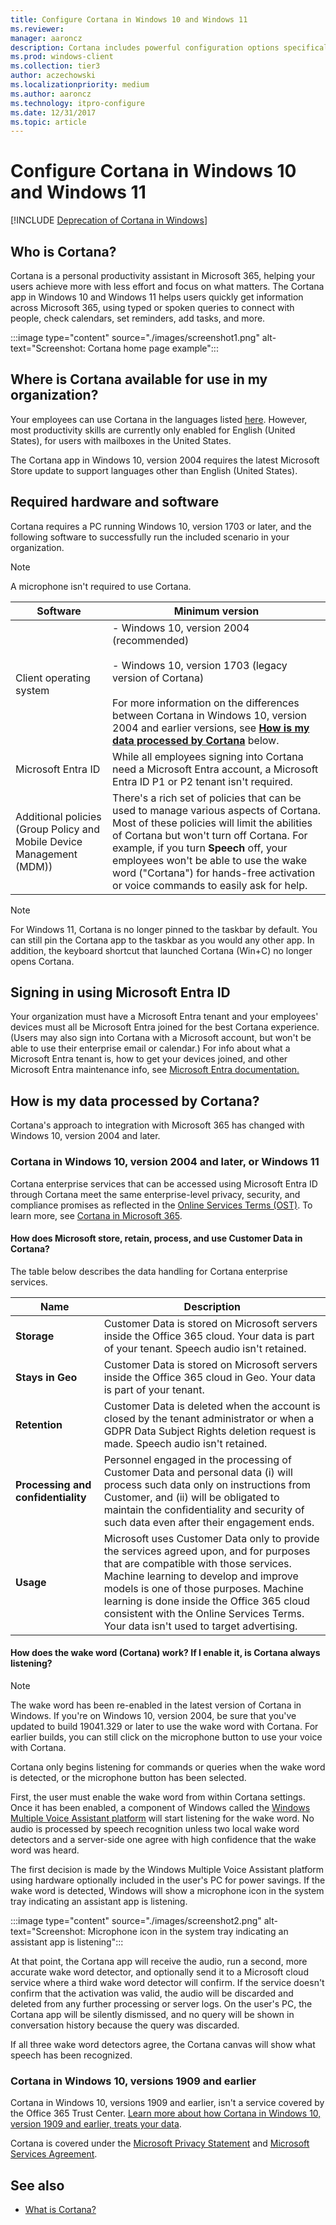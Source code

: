 ```yaml
---
title: Configure Cortana in Windows 10 and Windows 11
ms.reviewer: 
manager: aaroncz
description: Cortana includes powerful configuration options specifically to optimize for unique small to medium-sized business and for enterprise environments.
ms.prod: windows-client
ms.collection: tier3
author: aczechowski
ms.localizationpriority: medium
ms.author: aaroncz
ms.technology: itpro-configure
ms.date: 12/31/2017
ms.topic: article
---
```


# Configure Cortana in Windows 10 and Windows 11
<!--Using include for Cortana in Windows deprecation -->
[!INCLUDE [Deprecation of Cortana in Windows](./includes/cortana-deprecation.md)]
## Who is Cortana?

Cortana is a personal productivity assistant in Microsoft 365, helping your users achieve more with less effort and focus on what matters. The Cortana app in Windows 10 and Windows 11 helps users quickly get information across Microsoft 365, using typed or spoken queries to connect with people, check calendars, set reminders, add tasks, and more.

:::image type="content" source="./images/screenshot1.png" alt-text="Screenshot: Cortana home page example":::

## Where is Cortana available for use in my organization?

Your employees can use Cortana in the languages listed [here](https://support.microsoft.com/help/4026948/cortanas-regions-and-languages). However, most productivity skills are currently only enabled for English (United States), for users with mailboxes in the United States.

The Cortana app in Windows 10, version 2004 requires the latest Microsoft Store update to support languages other than English (United States).

## Required hardware and software

Cortana requires a PC running Windows 10, version 1703 or later, and the following software to successfully run the included scenario in your organization.

>[!NOTE]
>A microphone isn't required to use Cortana.

| Software | Minimum version |
|---------|---------|
|Client operating system     | - Windows 10, version 2004 (recommended)  <br> <br> - Windows 10, version 1703 (legacy version of Cortana) <br> <br> For more information on the differences between Cortana in Windows 10, version 2004 and earlier versions, see [**How is my data processed by Cortana**](#how-is-my-data-processed-by-cortana) below. |
|Microsoft Entra ID    | While all employees signing into Cortana need a Microsoft Entra account, a Microsoft Entra ID P1 or P2 tenant isn't required.        |
|Additional policies (Group Policy and Mobile Device Management (MDM))     |There's a rich set of policies that can be used to manage various aspects of Cortana. Most of these policies will limit the abilities of Cortana but won't turn off Cortana. For example, if you turn **Speech** off, your employees won't be able to use the wake word ("Cortana") for hands-free activation or voice commands to easily ask for help.  |

>[!NOTE]
>For Windows 11, Cortana is no longer pinned to the taskbar by default. You can still pin the Cortana app to the taskbar as you would any other app. In addition, the keyboard shortcut that launched Cortana (Win+C) no longer opens Cortana.

<a name='signing-in-using-azure-ad'></a>

## Signing in using Microsoft Entra ID

Your organization must have a Microsoft Entra tenant and your employees&#39; devices must all be Microsoft Entra joined for the best Cortana experience. (Users may also sign into Cortana with a Microsoft account, but won't be able to use their enterprise email or calendar.) For info about what a Microsoft Entra tenant is, how to get your devices joined, and other Microsoft Entra maintenance info, see [Microsoft Entra documentation.](/azure/active-directory/)

## How is my data processed by Cortana?

Cortana's approach to integration with Microsoft 365 has changed with Windows 10, version 2004 and later.

### Cortana in Windows 10, version 2004 and later, or Windows 11

Cortana enterprise services that can be accessed using Microsoft Entra ID through Cortana meet the same enterprise-level privacy, security, and compliance promises as reflected in the [Online Services Terms (OST)](https://www.microsoft.com/en-us/licensing/product-licensing/products). To learn more, see [Cortana in Microsoft 365](/microsoft-365/admin/misc/cortana-integration?view=o365-worldwide#what-data-is-processed-by-cortana-in-office-365&preserve-view=true).

#### How does Microsoft store, retain, process, and use Customer Data in Cortana?

The table below describes the data handling for Cortana enterprise services.


| Name | Description |
|---------|---------|
|**Storage**     |Customer Data is stored on Microsoft servers inside the Office 365 cloud. Your data is part of your tenant. Speech audio isn't retained.         |
|**Stays in Geo**     |Customer Data is stored on Microsoft servers inside the Office 365 cloud in Geo. Your data is part of your tenant.         |
|**Retention**     |Customer Data is deleted when the account is closed by the tenant administrator or when a GDPR Data Subject Rights deletion request is made. Speech audio isn't retained.         |
|**Processing and confidentiality**     |Personnel engaged in the processing of Customer Data and personal data (i) will process such data only on instructions from Customer, and (ii) will be obligated to maintain the confidentiality and security of such data even after their engagement ends.         |
|**Usage**     |Microsoft uses Customer Data only to provide the services agreed upon, and for purposes that are compatible with those services. Machine learning to develop and improve models is one of those purposes. Machine learning is done inside the Office 365 cloud consistent with the Online Services Terms. Your data isn't used to target advertising.  |

#### How does the wake word (Cortana) work? If I enable it, is Cortana always listening?

>[!NOTE]
>The wake word has been re-enabled in the latest version of Cortana in Windows. If you're on Windows 10, version 2004, be sure that you've updated to build 19041.329 or later to use the wake word with Cortana. For earlier builds, you can still click on the microphone button to use your voice with Cortana.

Cortana only begins listening for commands or queries when the wake word is detected, or the microphone button has been selected.

First, the user must enable the wake word from within Cortana settings. Once it has been enabled, a component of Windows called the [Windows Multiple Voice Assistant platform](/windows-hardware/drivers/audio/voice-activation-mva#voice-activation) will start listening for the wake word. No audio is processed by speech recognition unless two local wake word detectors and a server-side one agree with high confidence that the wake word was heard.

The first decision is made by the Windows Multiple Voice Assistant platform using hardware optionally included in the user&#39;s PC for power savings. If the wake word is detected, Windows will show a microphone icon in the system tray indicating an assistant app is listening.

:::image type="content" source="./images/screenshot2.png" alt-text="Screenshot: Microphone icon in the system tray indicating an assistant app is listening":::

At that point, the Cortana app will receive the audio, run a second, more accurate wake word detector, and optionally send it to a Microsoft cloud service where a third wake word detector will confirm. If the service doesn't confirm that the activation was valid, the audio will be discarded and deleted from any further processing or server logs. On the user&#39;s PC, the Cortana app will be silently dismissed, and no query will be shown in conversation history because the query was discarded.

If all three wake word detectors agree, the Cortana canvas will show what speech has been recognized.

### Cortana in Windows 10, versions 1909 and earlier

Cortana in Windows 10, versions 1909 and earlier, isn't a service covered by the Office 365 Trust Center. [Learn more about how Cortana in Windows 10, version 1909 and earlier, treats your data](https://go.microsoft.com/fwlink/p/?LinkId=536419).

Cortana is covered under the [Microsoft Privacy Statement](https://privacy.microsoft.com/privacystatement) and [Microsoft Services Agreement](https://www.microsoft.com/servicesagreement).

## See also

- [What is Cortana?](https://go.microsoft.com/fwlink/p/?LinkId=746818)
